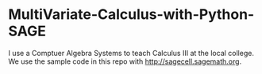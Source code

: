 # MultiVariate-Calculus-with-Python-SAGE
I use a Comptuer Algebra Systems to teach Calculus III at the local college.
We use the sample code in this repo with http://sagecell.sagemath.org.
